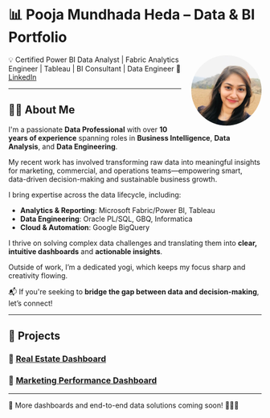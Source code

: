 # 📊 Pooja Mundhada Heda – Data & BI Portfolio

<!-- <p align="right">
  <img src="./image.png" alt="Pooja Mundhada Heda" width="50" style="border-radius: 50%;" />
</p> -->

<img src="./image.png" alt="Pooja Mundhada Heda" width="140" style="float: right; border-radius: 50%; margin-left: 20px; margin-bottom: 10px;" />


💡 Certified Power BI Data Analyst | Fabric Analytics Engineer | Tableau | BI Consultant | Data Engineer
🔗 [LinkedIn](https://www.linkedin.com/in/pooja-mundhada/)

---

## 👩‍💼 About Me

I'm a passionate **Data Professional** with over **10 years of experience** spanning roles in **Business Intelligence**, **Data Analysis**, and **Data Engineering**.

My recent work has involved transforming raw data into meaningful insights for marketing, commercial, and operations teams—empowering smart, data-driven decision-making and sustainable business growth.

I bring expertise across the data lifecycle, including:

- **Analytics & Reporting**: Microsoft Fabric/Power BI, Tableau
- **Data Engineering**: Oracle PL/SQL, GBQ, Informatica
- **Cloud & Automation**: Google BigQuery  

I thrive on solving complex data challenges and translating them into **clear, intuitive dashboards** and **actionable insights**.

Outside of work, I’m a dedicated yogi, which keeps my focus sharp and creativity flowing.

📬 If you're seeking to **bridge the gap between data and decision-making**, let’s connect!

---

## 🧭 Projects

### 🔹 [Real Estate Dashboard](./Real-Estate-Project/README.md)

### 🔹 [Marketing Performance Dashboard](./Marketing-Performance-Project/README.md)

---

📌 More dashboards and end-to-end data solutions coming soon! 🚀🚀🚀
